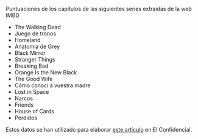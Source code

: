 <p>Puntuaciones de los capítulos de las siguientes series extraídas de la web IMBD</p>

<ul>
	<li>The Walking Dead</li>
	<li>Juego de tronos</li>
	<li>Homeland</li>
	<li>Anatomía de Grey</li>
	<li>Black Mirror</li>
	<li>Stranger Things</li>
	<li>Breaking Bad</li>
	<li>Orange Is the New Black</li>
	<li>The Good Wife</li>
	<li>Cómo conocí a vuestra madre</li>
	<li>Lost in Space</li>
	<li>Narcos</li>
	<li>Friends</li>
	<li>House of Cards</li>
	<li>Perdidos</li>
</ul>

<p>Estos datos se han utilizado para elaborar <a target="__blank" href="https://blogs.elconfidencial.com/cultura/series/desde-melmac/2018-06-14/series-juego-de-tronos-capitulos-calidad_1578297/">este artículo</a> en El Confidencial.</p>
